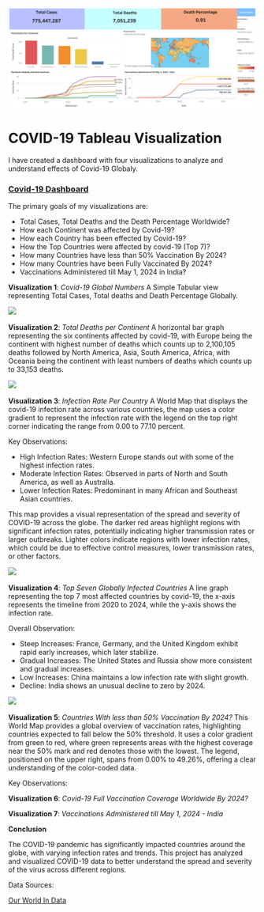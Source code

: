 ![](https://github.com/RM-Sharma999/COVID-19-DATA-EXPLORATION-AND-DASHBOARD/blob/main/Covid-19%20Dashboard.png)

# COVID-19 Tableau Visualization 

I have created a dashboard with four visualizations to analyze and understand effects of Covid-19 Globaly.

### [Covid-19 Dashboard](https://public.tableau.com/views/Covid-19Dashboard_17201999956250/Dashboard1?:language=en-US&:sid=&:redirect=auth&:display_count=n&:origin=viz_share_link)


The primary goals of my visualizations are:

- Total Cases, Total Deaths and the Death Percentage Worldwide?
- How each Continent was affected by Covid-19?
- How each Country has been effected by Covid-19? 
- How the Top Countries were affected by covid-19 (Top 7)?
- How many Countries have less than 50% Vaccination By 2024?
- How many Countries have been Fully Vaccinated By 2024?
- Vaccinations Administered till May 1, 2024 in India?

**Visualization 1**: *Covid-19 Global Numbers*
A Simple Tabular view representing Total Cases, Total deaths and Death Percentage Globally.

![](https://i.imgur.com/2E47p8c.png?1)

**Visualization 2**: *Total Deaths per Continent*
A horizontal bar graph representing the six continents affected by covid-19, with Europe being the continent with highest number of deaths which counts up to 2,100,105 deaths followed by North America, Asia, South America, Africa, with Oceania being the continent with least numbers of deaths which counts up to 33,153 deaths.

![](https://i.imgur.com/vHe4kjn.png)


**Visualization 3**: *Infection Rate Per Country*
A World Map that displays the covid-19 infection rate across various countries, the map uses a color gradient to represent the infection rate with the legend on the top right corner indicating the range from 0.00 to 77.10 percent.

Key Observations:
- High Infection Rates: Western Europe stands out with some of the highest infection rates.
- Moderate Infection Rates: Observed in parts of North and South America, as well as Australia.
- Lower Infection Rates: Predominant in many African and Southeast Asian countries.

This map provides a visual representation of the spread and severity of COVID-19 across the globe. The darker red areas highlight regions with significant infection rates, potentially indicating higher transmission rates or larger outbreaks. Lighter colors indicate regions with lower infection rates, which could be due to effective control measures, lower transmission rates, or other factors.

![](https://i.imgur.com/wtrFqLE.png)

**Visualization 4**: *Top Seven Globally Infected Countries*
A line graph representing the top 7 most affected countries by covid-19, the x-axis represents the timeline from 2020 to 2024, while the y-axis shows the infection rate.

Overall Observation:
- Steep Increases: France, Germany, and the United Kingdom exhibit rapid early increases, which later stabilize.
- Gradual Increases: The United States and Russia show more consistent and gradual increases.
- Low Increases: China maintains a low infection rate with slight growth.
- Decline: India shows an unusual decline to zero by 2024.

![](https://i.imgur.com/JDfT78x.png)

**Visualization 5**: *Countries With less than 50% Vaccination By 2024?*
This World Map provides a global overview of vaccination rates, highlighting countries expected to fall below the 50% threshold. It uses a color gradient from green to red, where green represents areas with the highest coverage near the 50% mark and red denotes those with the lowest. The legend, positioned on the upper right, spans from 0.00% to 49.26%, offering a clear understanding of the color-coded data. 

Key Observations:

**Visualization 6**: *Covid-19 Full Vaccination Coverage Worldwide By 2024?*

**Visualization 7**: *Vaccinations Administered till May 1, 2024 - India*

**Conclusion**

The COVID-19 pandemic has significantly impacted countries around the globe, with varying infection rates and trends. This project has analyzed and visualized COVID-19 data to better understand the spread and severity of the virus across different regions. 


Data Sources:

[Our World In Data](https://ourworldindata.org/coronavirus-data)
